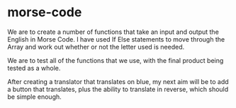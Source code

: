 # morse-code

We are to create a number of functions that take an input and output the English in Morse Code. 
I have used If Else statements to move through the Array and work out whether or not the letter used is needed. 

We are to test all of the functions that we use, with the final product being tested as a whole.

After creating a translator that translates on blue, my next aim will be to add a button that translates, plus the ability to translate in reverse, which should be simple enough.